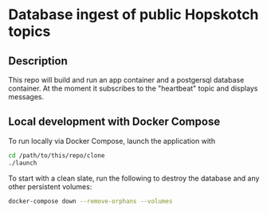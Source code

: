 # Database ingest of public Hopskotch topics

## Description

This repo will build and run an app container and a postgersql database container. At the moment it subscribes to the "heartbeat" topic and displays messages.

## Local development with Docker Compose

To run locally via Docker Compose, launch the application with

```bash
cd /path/to/this/repo/clone
./launch
```

To start with a clean slate, run the following to destroy the database and any other persistent volumes:

```bash
docker-compose down --remove-orphans --volumes
```
